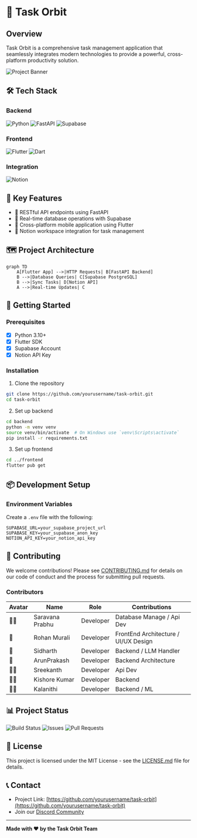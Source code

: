 # 🚀 Task Orbit

## Overview
Task Orbit is a comprehensive task management application that seamlessly integrates modern technologies to provide a powerful, cross-platform productivity solution.

![Project Banner](https://pic.surf/fhd)

## 🛠 Tech Stack

### Backend
![Python](https://img.shields.io/badge/Python-3.10+-3776AB?style=for-the-badge&logo=python&logoColor=white)
![FastAPI](https://img.shields.io/badge/FastAPI-009688?style=for-the-badge&logo=fastapi&logoColor=white)
![Supabase](https://img.shields.io/badge/Supabase-3ECF8E?style=for-the-badge&logo=supabase&logoColor=white)

### Frontend
![Flutter](https://img.shields.io/badge/Flutter-02569B?style=for-the-badge&logo=flutter&logoColor=white)
![Dart](https://img.shields.io/badge/Dart-0175C2?style=for-the-badge&logo=dart&logoColor=white)

### Integration
![Notion](https://img.shields.io/badge/Notion-000000?style=for-the-badge&logo=notion&logoColor=white)

## 🌟 Key Features

- 🔄 RESTful API endpoints using FastAPI
- 💾 Real-time database operations with Supabase
- 📱 Cross-platform mobile application using Flutter
- 🔗 Notion workspace integration for task management

## 🗺️ Project Architecture

```mermaid
graph TD
    A[Flutter App] -->|HTTP Requests| B[FastAPI Backend]
    B -->|Database Queries| C[Supabase PostgreSQL]
    B -->|Sync Tasks| D[Notion API]
    A -->|Real-time Updates| C
```

## 🚀 Getting Started

### Prerequisites

- [x] Python 3.10+
- [x] Flutter SDK
- [x] Supabase Account
- [x] Notion API Key

### Installation

1. Clone the repository
```bash
git clone https://github.com/yourusername/task-orbit.git
cd task-orbit
```

2. Set up backend
```bash
cd backend
python -m venv venv
source venv/bin/activate  # On Windows use `venv\Scripts\activate`
pip install -r requirements.txt
```

3. Set up frontend
```bash
cd ../frontend
flutter pub get
```

## 📦 Development Setup

### Environment Variables

Create a `.env` file with the following:
```
SUPABASE_URL=your_supabase_project_url
SUPABASE_KEY=your_supabase_anon_key
NOTION_API_KEY=your_notion_api_key
```

## 🤝 Contributing

We welcome contributions! Please see [CONTRIBUTING.md](CONTRIBUTING.md) for details on our code of conduct and the process for submitting pull requests.

### Contributors

<!-- If this was a real project, you'd replace these with actual GitHub usernames and links -->
| Avatar | Name | Role | Contributions |
|--------|------|------|--------------|
| 🧑‍💻 | Saravana Prabhu |  Developer | Database Manage / Api Dev |
| 🎨 | Rohan Murali | Developer  | FrontEnd Architecture / UI/UX Design |
| 🔧 |  Sidharth | Developer | Backend / LLM Handler|
| 🔧 |  ArunPrakash | Developer | Backend Architecture |
| 🧑‍💻 | Sreekanth| Developer  | Api Dev |
| 🧑‍💻 | Kishore Kumar | Developer  | Backend |
| 🧑‍💻 | Kalanithi | Developer  | Backend / ML |


## 📊 Project Status

![Build Status](https://img.shields.io/github/actions/workflow/status/yourusername/task-orbit/main.yml)
![Issues](https://img.shields.io/github/issues/yourusername/task-orbit)
![Pull Requests](https://img.shields.io/github/issues-pr/yourusername/task-orbit)

## 📜 License

This project is licensed under the MIT License - see the [LICENSE.md](LICENSE.md) file for details.

## 📞 Contact

- Project Link: [https://github.com/yourusername/task-orbit](https://github.com/yourusername/task-orbit)
- Join our [Discord Community](https://discord.gg/your-discord-link)

---

**Made with ❤️ by the Task Orbit Team**
